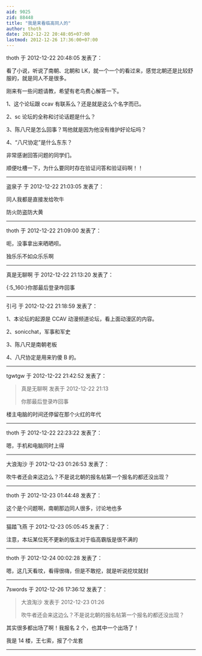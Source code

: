 ```yaml
---
aid: 9025
zid: 88448
title: "我是来看临高同人的"
author: thoth
date: 2012-12-22 20:48:05+07:00
lastmod: 2012-12-26 17:36:00+07:00
---
```


thoth 于 2012-12-22 20:48:05 发表了：

看了小说，听说了南朝、北朝和 LK，就一个一个的看过来，感觉北朝还是比较舒服的，就是同人不是很多。

刚来有一些问题请教，希望有老鸟费心解答一下。

1、这个论坛跟 ccav 有联系么？还是就是这么个名字而已。

2、sc 论坛的全称和讨论话题是什么？

3、陈八尺是怎么回事？骂他就是因为他没有维护好论坛吗？

4、“八尺协定”是什么东东？

非常感谢回答问题的同学们。

顺便吐槽一下，为什么要同时存在验证问答和验证码啊！！

---

盗泉子 于 2012-12-22 21:03:05 发表了：

同人我都是直接发给吹牛

防火防盗防大黄

---

thoth 于 2012-12-22 21:09:00 发表了：

呃，没事拿出来晒晒呗。

独乐乐不如众乐乐啊

---

真是无聊啊 于 2012-12-22 21:13:20 发表了：

{:5_160:}你那最后登录咋回事

---

引弓 于 2012-12-22 21:18:59 发表了：

1、本论坛的起源是 CCAV 动漫频道论坛，看上面动漫区的内容。

2、sonicchat，军事和军史

3、陈八尺是南朝老板

4、八尺协定是用来钓傻 B 的。

---

tgwtgw 于 2012-12-22 21:42:52 发表了：

> 真是无聊啊 发表于 2012-12-22 21:13
>
> 你那最后登录咋回事

楼主电脑的时间还停留在那个火红的年代

---

thoth 于 2012-12-22 22:23:22 发表了：

嗯，手机和电脑同时上得

---

大浪淘沙 于 2012-12-23 01:26:53 发表了：

吹牛者还会来这边么？不是说北朝的报名帖第一个报名的都还没出现？

---

thoth 于 2012-12-23 01:44:48 发表了：

这个是个问题啊，南朝那边同人很多，讨论地也多

---

猫踏飞燕 于 2012-12-23 05:05:45 发表了：

注意，本坛某位死不更新的版主对于临高霸版是很不满的

---

thoth 于 2012-12-24 00:02:28 发表了：

嗯，这几天看坟，看得很嗨，但是不敢挖，就是听说挖坟就封

---

7swords 于 2012-12-26 17:36:12 发表了：

> 大浪淘沙 发表于 2012-12-23 01:26
>
> 吹牛者还会来这边么？不是说北朝的报名帖第一个报名的都还没出现？

其实很多都出场了啊！我报名 2 个，也其中一个出场了！

我是 14 楼，王七索，报了个龙套

---
